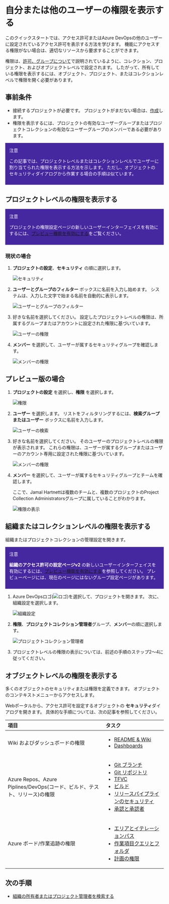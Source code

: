 # 自分または他のユーザーの権限を表示する

このクイックスタートでは、アクセス許可またはAzure DevOpsの他のユーザーに設定されているアクセス許可を表示する方法を学びます。 機能にアクセスする権限がない場合は、適切なリソースから要求することができます。

権限は、[許可、グループについて](https://docs.microsoft.com/ja-jp/azure/devops/organizations/security/about-permissions?view=azure-devops)で説明されているように、コレクション、プロジェクト、およびオブジェクトレベルで設定されます。
したがって、所有している権限を表示するには、オブジェクト、プロジェクト、またはコレクションレベルで権限を開く必要があります。

## 事前条件

- 接続するプロジェクトが必要です。 プロジェクトがまだない場合は、[作成](https://docs.microsoft.com/ja-jp/azure/devops/organizations/projects/create-project?view=azure-devops)します。
- 権限を表示するには、プロジェクトの有効なユーザーグループまたはプロジェクトコレクションの有効なユーザーグループのメンバーである必要があります。

<div style="background-color:#4527a0; padding: 0.8rem; color:white;">
注意

この記事では、プロジェクトレベルまたはコレクションレベルでユーザーに割り当てられた権限を表示する方法を示します。 ただし、オブジェクトのセキュリティダイアログから作業する場合の手順は似ています。
</div>

## プロジェクトレベルの権限を表示する

<div style="background-color:#4527a0; padding: 0.8rem; color:white;">
注意

プロジェクトの権限設定ページの新しいユーザーインターフェイスを有効にするには、[プレビュー機能を有効にする](https://docs.microsoft.com/ja-jp/azure/devops/project/navigation/preview-features?view=azure-devops)をご覧ください。
</div>

### 現状の場合

1. **プロジェクトの設定**、**セキュリティ** の順に選択します。

    ![セキュリティ](open-security-project-level-vert-expanded.png)
1. **ユーザーとグループのフィルター** ボックスに名前を入力し始めます。 システムは、入力した文字で始まる名前を自動的に表示します。
    
    ![ユーザーとグループのフィルター](search-user-name-vert-nav.png)
1. 好きな名前を選択してください。 設定したプロジェクトレベルの権限は、所属するグループまたはアカウントに設定された権限に基づいています。

    ![ユーザーの権限](project-level-user-permissions-vsts.png)
1. **メンバー** を選択して、ユーザーが属するセキュリティグループを確認します。

    ![メンバーの権限](project-level-member-of-permissions-vsts.png)

## プレビュー版の場合

1. **プロジェクトの設定** を選択し、**権限** を選択します。

    ![権限](open-project-settings-permissions-preview.png)
1. **ユーザー** を選択します。 リストをフィルタリングするには、**検索グループまたはユーザー** ボックスに名前を入力します。

    ![ユーザーの検索](search-user-name-s154.png)
1. 好きな名前を選択してください。 そのユーザーのプロジェクトレベルの権限が表示されます。 これらの権限は、ユーザーが属するグループまたはユーザーのアカウント専用に設定された権限に基づいています。

    ![メンバーの権限](user-permissions-s154.png)
1. **メンバー** を選択して、ユーザーが属するセキュリティグループとチームを確認します。

    ここで、Jamal Hartnettは複数のチームと、複数のプロジェクトのProject Collection Administratorsグループに属していることがわかります。

    ![権限の表示](member-of-view-s154.png)

## 組織またはコレクションレベルの権限を表示する

組織またはプロジェクトコレクションの管理設定を開きます。

<div style="background-color:#4527a0; padding: 0.8rem; color:white;">
注意

**組織のアクセス許可の設定ページv2** の新しいユーザーインターフェイスを有効にするには、[プレビュー機能を有効にする](https://docs.microsoft.com/ja-jp/azure/devops/project/navigation/preview-features?view=azure-devops)を参照してください。 プレビューページには、現在のページにはないグループ設定ページがあります。
</div>

1. Azure DevOpsロゴ(![ロゴ](project-icon.png))を選択して、プロジェクトを開きます。 次に、組織設定を選択します。

    ![組織設定](open-admin-settings-vert.png)
1. **権限**、**プロジェクトコレクション管理者**グループ、**メンバー**の順に選択します。

    ![プロジェクトコレクション管理者](project-collection-admin-users-s154.png)
1. プロジェクトレベルの権限の表示については、前述の手順のステップ2〜4に従ってください。

## オブジェクトレベルの権限を表示する

多くのオブジェクトのセキュリティまたは権限を定義できます。 オブジェクトのコンテキストメニューからアクセスします。

Webポータルから、アクセス許可を設定するオブジェクトの **セキュリティ**ダイアログを開きます。 具体的な手順については、次の記事を参照してください。

| 項目 | タスク |
| :---- | :---- |
| Wiki およびダッシュボードの権限 | <ul><li>[README & Wiki](https://docs.microsoft.com/ja-jp/azure/devops/project/wiki/manage-readme-wiki-permissions?view=azure-devops)</li><li>[Dashboards](https://docs.microsoft.com/ja-jp/azure/devops/report/dashboards/dashboard-permissions?view=azure-devops)</li></ul> |
| Azure Repos、Azure Piplines/DevOps(コード、ビルド、テスト、リリース)の権限 | <ul><li>[Git ブランチ](https://docs.microsoft.com/ja-jp/azure/devops/repos/git/branch-permissions?view=azure-devops)</li><li>[Git リポジトリ](https://docs.microsoft.com/ja-jp/azure/devops/organizations/security/set-git-tfvc-repository-permissions?view=azure-devops)</li><li>[TFVC](https://docs.microsoft.com/ja-jp/azure/devops/organizations/security/set-git-tfvc-repository-permissions?view=azure-devops)</li><li>[ビルド](https://docs.microsoft.com/ja-jp/azure/devops/pipelines/policies/set-permissions?view=azure-devops)</li><li>[リリースパイプラインのセキュリティ](https://docs.microsoft.com/ja-jp/azure/devops/pipelines/policies/set-permissions?view=azure-devops)</li><li>[承認と承認者](https://docs.microsoft.com/ja-jp/azure/devops/pipelines/release/approvals/index?view=azure-devops)</li></ul> |
| Azure ボード/作業追跡の権限 | <ul><li>[エリアとイテレーションパス](https://docs.microsoft.com/ja-jp/azure/devops/organizations/security/set-permissions-access-work-tracking?view=azure-devops)</li><li>[作業項目クエリとフォルダ](https://docs.microsoft.com/ja-jp/azure/devops/boards/queries/set-query-permissions?view=azure-devops)</li><li>[計画の権限](https://docs.microsoft.com/ja-jp/azure/devops/organizations/security/set-permissions-access-work-tracking?view=azure-devops#plan-permissions)</li></ul> |

## 次の手順

- [組織の所有者またはプロジェクト管理者を検索する](https://docs.microsoft.com/ja-jp/azure/devops/organizations/security/lookup-organization-owner-admin?view=azure-devops)
